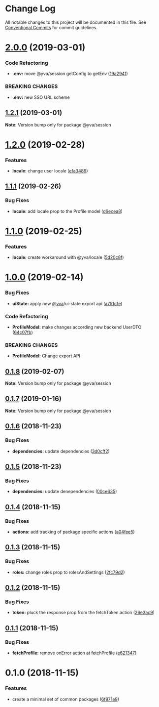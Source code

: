 # Change Log

All notable changes to this project will be documented in this file.
See [Conventional Commits](https://conventionalcommits.org) for commit guidelines.

# [2.0.0](https://github.com/yva/yva-packages/compare/@yva/session@1.2.1...@yva/session@2.0.0) (2019-03-01)


### Code Refactoring

* **.env:** move @yva/session getConfig to getEnv ([19a2941](https://github.com/yva/yva-packages/commit/19a2941))


### BREAKING CHANGES

* **.env:** new SSO URL scheme





## [1.2.1](https://github.com/yva/yva-packages/compare/@yva/session@1.2.0...@yva/session@1.2.1) (2019-03-01)

**Note:** Version bump only for package @yva/session





# [1.2.0](https://github.com/yva/yva-packages/compare/@yva/session@1.1.1...@yva/session@1.2.0) (2019-02-28)


### Features

* **locale:** change user locale ([efa3489](https://github.com/yva/yva-packages/commit/efa3489))





## [1.1.1](https://github.com/yva/yva-packages/compare/@yva/session@1.1.0...@yva/session@1.1.1) (2019-02-26)


### Bug Fixes

* **locale:** add locale prop to the Profile model ([d6ecea8](https://github.com/yva/yva-packages/commit/d6ecea8))





# [1.1.0](https://github.com/yva/yva-packages/compare/@yva/session@1.0.0...@yva/session@1.1.0) (2019-02-25)


### Features

* **locale:** create workaround with @yva/locale ([5d20c8f](https://github.com/yva/yva-packages/commit/5d20c8f))





# [1.0.0](https://github.com/yva/yva-packages/compare/@yva/session@0.1.8...@yva/session@1.0.0) (2019-02-14)


### Bug Fixes

* **uiState:** apply new [@yva](https://github.com/yva)/ui-state export api ([a751c1e](https://github.com/yva/yva-packages/commit/a751c1e))


### Code Refactoring

* **ProfileModel:** make changes according new backend UserDTO ([64c07fb](https://github.com/yva/yva-packages/commit/64c07fb))


### BREAKING CHANGES

* **ProfileModel:** Change export API





## [0.1.8](https://github.com/yva/yva-packages/compare/@yva/session@0.1.7...@yva/session@0.1.8) (2019-02-07)

**Note:** Version bump only for package @yva/session





## [0.1.7](https://github.com/yva/yva-packages/compare/@yva/session@0.1.6...@yva/session@0.1.7) (2019-01-16)

**Note:** Version bump only for package @yva/session





## [0.1.6](https://github.com/yva/yva-packages/compare/@yva/session@0.1.5...@yva/session@0.1.6) (2018-11-23)


### Bug Fixes

* **dependencies:** update dependencies ([3d0cff2](https://github.com/yva/yva-packages/commit/3d0cff2))





## [0.1.5](https://github.com/yva/yva-packages/compare/@yva/session@0.1.4...@yva/session@0.1.5) (2018-11-23)


### Bug Fixes

* **dependencies:** update denependencies ([00ce635](https://github.com/yva/yva-packages/commit/00ce635))





## [0.1.4](https://github.com/yva/yva-packages/compare/@yva/session@0.1.3...@yva/session@0.1.4) (2018-11-15)


### Bug Fixes

* **actions:** add tracking of package specific actions ([a04fee5](https://github.com/yva/yva-packages/commit/a04fee5))





## [0.1.3](https://github.com/yva/yva-packages/compare/@yva/session@0.1.2...@yva/session@0.1.3) (2018-11-15)


### Bug Fixes

* **roles:** change roles prop to rolesAndSettings ([2fc79d2](https://github.com/yva/yva-packages/commit/2fc79d2))





## [0.1.2](https://github.com/yva/yva-packages/compare/@yva/session@0.1.1...@yva/session@0.1.2) (2018-11-15)


### Bug Fixes

* **token:** pluck the response prop from the fetchToken action ([26e3ac9](https://github.com/yva/yva-packages/commit/26e3ac9))





## [0.1.1](https://github.com/yva/yva-packages/compare/@yva/session@0.1.0...@yva/session@0.1.1) (2018-11-15)


### Bug Fixes

* **fetchProfile:** remove onError action at fetchProfile ([e621347](https://github.com/yva/yva-packages/commit/e621347))





# 0.1.0 (2018-11-15)


### Features

* create a minimal set of common packages ([6f971e9](https://github.com/yva/yva-packages/commit/6f971e9))
